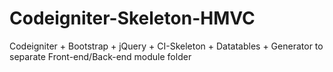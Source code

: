 Codeigniter-Skeleton-HMVC
=========================

Codeigniter + Bootstrap + jQuery + CI-Skeleton + Datatables + Generator to separate Front-end/Back-end module folder
